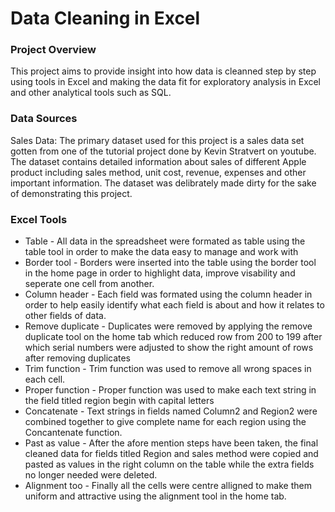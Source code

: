 # Data Cleaning in Excel

### Project Overview

This project aims to provide insight into how data is cleanned step by step using tools in Excel and making the data fit for exploratory analysis in Excel and other analytical tools such as SQL.

### Data Sources

Sales Data: The primary dataset used for this project is a sales data set gotten from one of the tutorial project done by Kevin Stratvert on youtube. The dataset contains detailed information about sales of different Apple product including sales method, unit cost, revenue, expenses and other important information. The dataset was delibrately made dirty for the sake of demonstrating this project. 

### Excel Tools 

- Table - All data in the spreadsheet were formated as table using the table tool in order to make the data easy to manage and work with
- Border tool - Borders were inserted into the table using the border tool in the home page in order to highlight data, improve visability and seperate one cell from another.
- Column header - Each field was formated using the column header in order to help easily identify what each field is about and how it relates to other fields of data.
- Remove duplicate - Duplicates were removed by applying the remove duplicate tool on the home tab which reduced row from 200 to 199 after which serial numbers were adjusted to show the right amount of rows after removing duplicates
- Trim function - Trim function was used to remove all wrong spaces in each cell.
- Proper function - Proper function was used to make each text string in the field titled region begin with capital letters
- Concatenate - Text strings in fields named Column2 and Region2 were combined together to give complete name for each region using the Concantenate function.
- Past as value - After the afore mention steps have been taken, the final cleaned data for fields titled Region and sales method were copied and pasted as values in the right column on the table while the extra fields no longer needed were deleted.
- Alignment too - Finally all the cells were centre alligned to make them uniform and attractive using the alignment tool in the home tab.
 

